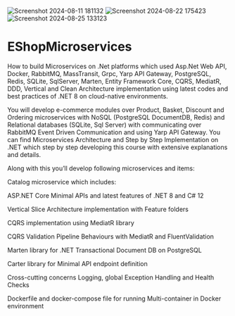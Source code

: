 ![Screenshot 2024-08-11 181132](https://github.com/user-attachments/assets/729d308f-e098-462b-9101-ea84a956dbf6)
![Screenshot 2024-08-22 175423](https://github.com/user-attachments/assets/825f46a3-875b-4ab3-bd86-08d8822483a2)
![Screenshot 2024-08-25 133123](https://github.com/user-attachments/assets/a7e248b6-1df0-4487-ba77-be78a6445dc9)

# EShopMicroservices

How to build Microservices on .Net platforms which used Asp.Net Web API, Docker, RabbitMQ, MassTransit, Grpc, Yarp API Gateway, PostgreSQL, Redis, SQLite, SqlServer, Marten, Entity Framework Core, CQRS, MediatR, DDD, Vertical and Clean Architecture implementation using latest codes and best practices of .NET 8 on cloud-native environments.

You will develop e-commerce modules over Product, Basket, Discount and Ordering microservices with NoSQL (PostgreSQL DocumentDB, Redis) and Relational databases (SQLite, Sql Server) with communicating over RabbitMQ Event Driven Communication and using Yarp API Gateway. You can find Microservices Architecture and Step by Step Implementation on .NET which step by step developing this course with extensive explanations and details.

Along with this you’ll develop following microservices and items:

Catalog microservice which includes:

ASP.NET Core Minimal APIs and latest features of .NET 8 and C# 12

Vertical Slice Architecture implementation with Feature folders

CQRS implementation using MediatR library

CQRS Validation Pipeline Behaviours with MediatR and FluentValidation

Marten library for .NET Transactional Document DB on PostgreSQL

Carter library for Minimal API endpoint definition

Cross-cutting concerns Logging, global Exception Handling and Health Checks

Dockerfile and docker-compose file for running Multi-container in Docker environment
